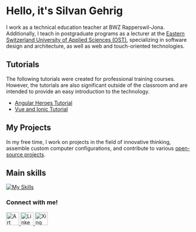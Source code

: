 # Hello, it's Silvan Gehrig
I work as a technical education teacher at BWZ Rapperswil-Jona. Additionally, I teach in postgraduate programs as a lecturer at the [Eastern Switzerland University of Applied Sciences (OST)](https://github.com/sgeh), specializing in software design and architecture, as well as web and touch-oriented technologies.

## Tutorials
The following tutorials were created for professional training courses. However, the tutorials are also significant outside of the classroom and are intended to provide an easy introduction to the technology.
- [Angular Heroes Tutorial](https://bwz-rappi-m323.azurewebsites.net/)
- [Vue and Ionic Tutorial](https://bwz-rappi-m335.azurewebsites.net/)

## My Projects
In my free time, I work on projects in the field of innovative thinking, assemble custom computer configurations, and contribute to various [open-source projects](https://www.silvanonline.ch/projects).

## Main skills
[![My Skills](https://skillicons.dev/icons?i=angular,react,vue,js,ts,nodejs,nextjs,regex,github,git,cs,html,css)](https://skillicons.dev)

### Connect with me!
<div>
    <a href="https://www.bwz-rappi.ch/team">
        <img src="https://www.bwz-rappi.ch/themes/custom/bwz_rappi/assets/img/favicon.png" alt="Art Station" width="35" height="35"/>
    </a>
    <a href="https://www.linkedin.com/in/silvanonline/">
        <img src="https://upload.wikimedia.org/wikipedia/commons/c/ca/LinkedIn_logo_initials.png" alt="LinkedIn" width="35" height="35"/>
    </a>
    <a href="https://www.xing.com/profile/Silvan_Gehrig/">
        <img src="https://upload.wikimedia.org/wikipedia/commons/b/bc/Xing-icon.png" alt="Xing" width="35" height="35"/>
    </a>
</div>
